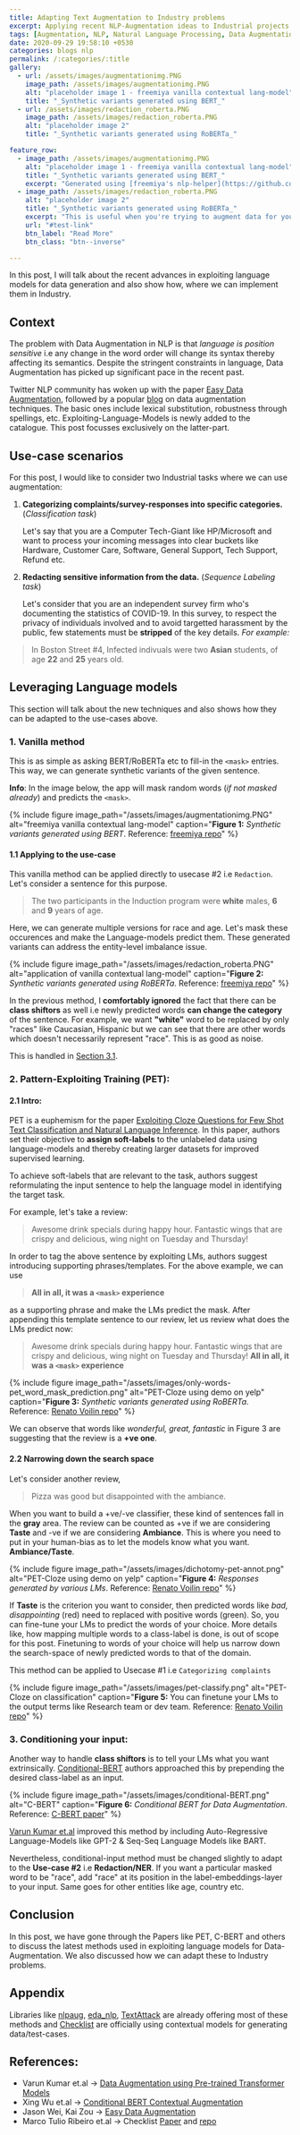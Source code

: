 ```yaml
---
title: Adapting Text Augmentation to Industry problems
excerpt: Applying recent NLP-Augmentation ideas to Industrial projects
tags: [Augmentation, NLP, Natural Language Processing, Data Augmentation]
date: 2020-09-29 19:58:10 +0530
categories: blogs nlp
permalink: /:categories/:title
gallery:
  - url: /assets/images/augmentationimg.PNG
    image_path: /assets/images/augmentationimg.PNG
    alt: "placeholder image 1 - freemiya vanilla contextual lang-model"
    title: "_Synthetic variants generated using BERT_"
  - url: /assets/images/redaction_roberta.PNG
    image_path: /assets/images/redaction_roberta.PNG
    alt: "placeholder image 2"
    title: "_Synthetic variants generated using RoBERTa_"

feature_row:
  - image_path: /assets/images/augmentationimg.PNG
    alt: "placeholder image 1 - freemiya vanilla contextual lang-model"
    title: "_Synthetic variants generated using BERT_"
    excerpt: "Generated using [freemiya's nlp-helper](https://github.com/freemiya/nlp-helper/tree/master/augmentation_apps). If mask is not provided, it will randomly mask the words. "
  - image_path: /assets/images/redaction_roberta.PNG
    alt: "placeholder image 2"
    title: "_Synthetic variants generated using RoBERTa_"
    excerpt: "This is useful when you're trying to augment data for your NER system."
    url: "#test-link"
    btn_label: "Read More"
    btn_class: "btn--inverse"

---
```




In this post, I will talk about the recent advances in exploiting language models for data generation and also show how, where we can implement them in Industry.

## Context

The problem with Data Augmentation in NLP is that _language is position sensitive_ i.e any change in the word order will change its syntax thereby affecting its semantics. Despite the stringent constraints in language, Data Augmentation has picked up significant pace in the recent past.

Twitter NLP community has woken up with the paper [Easy Data Augmentation](https://arxiv.org/abs/1901.11196), followed by a popular [blog](https://amitness.com/2020/05/data-augmentation-for-nlp/) on data augmentation techniques. The basic ones include lexical substitution, robustness through spellings, etc. Exploiting-Language-Models is newly added to the catalogue. This post focusses exclusively on the latter-part.


## Use-case scenarios

For this post, I would like to consider two Industrial tasks where we can use augmentation:
1. __Categorizing complaints/survey-responses into specific categories.__ (_Classification task_)
    
    Let's say that you are a Computer Tech-Giant like HP/Microsoft and want to process your incoming messages into clear buckets like Hardware, Customer Care, Software, General Support, Tech Support, Refund etc.

2. __Redacting sensitive information from the data.__ (_Sequence Labeling task_)

    Let's consider that you are an independent survey firm who's documenting the statistics of COVID-19. In this survey, to respect the privacy of individuals involved and to avoid targetted harassment by the public, few statements must be __stripped__ of the key details. _For example:_
> In Boston Street #4, Infected indivuals were two __Asian__ students, of age __22__ and __25__ years old.

## Leveraging Language models

This section will talk about the new techniques and also shows how they can be adapted to the use-cases above.

### 1. Vanilla method
    
This is as simple as asking BERT/RoBERTa etc to fill-in the `<mask>` entries. This way, we can generate synthetic variants of the given sentence.

__Info__: In the image below, the app will mask random words (_if not masked already_) and predicts the `<mask>`.

{% include figure image_path="/assets/images/augmentationimg.PNG" alt="freemiya vanilla contextual lang-model" caption="__Figure 1:__ _Synthetic variants generated using BERT_. Reference: [freemiya repo](https://github.com/freemiya/nlp-helper/tree/master/augmentation_apps)" %}

#### 1.1 Applying to the use-case

This vanilla method can be applied directly to usecase #2 i.e `Redaction`. Let's consider a sentence for this purpose.

> The two participants in the Induction program were __white__ males, __6__ and __9__ years of age.

Here, we can generate multiple versions for race and age. Let's mask these occurences and make the Language-models predict them. These generated variants can address the entity-level imbalance issue. 

{% include figure image_path="/assets/images/redaction_roberta.PNG" alt="application of vanilla contextual lang-model" caption="__Figure 2:__ _Synthetic variants generated using RoBERTa_. Reference: [freemiya repo](https://github.com/freemiya/nlp-helper/tree/master/augmentation_apps)" %}

In the previous method, I __comfortably ignored__ the fact that there can be __class shiftors__ as well i.e newly predicted words __can change the category__ of the sentence. For example, we want __"white"__ word to be replaced by only "races" like Caucasian, Hispanic but we can see that there are other words which doesn't necessarily represent "race". This is as good as noise.

This is handled in [Section 3.1](http://localhost:4000/blogs/nlp/exploiting-contextual-models-for-data#3-conditioning-your-input).

### 2. Pattern-Exploiting Training (PET):

#### 2.1 Intro:

PET is a euphemism for the paper [Exploiting Cloze Questions for Few Shot Text Classification and Natural Language Inference](https://arxiv.org/abs/2001.07676). In this paper, authors set their objective to __assign soft-labels__ to the unlabeled data using language-models and thereby creating larger datasets for improved supervised learning.

To achieve soft-labels that are relevant to the task, authors suggest reformulating the input sentence to help the language model in identifying the target task.

For example, let's take a review:
> Awesome drink specials during happy hour.
Fantastic wings that are crispy and delicious,
wing night on Tuesday and Thursday!

In order to tag the above sentence by exploiting LMs, authors suggest introducing supporting phrases/templates. For the above example, we can use
> __All in all, it was a `<mask>` experience__

as a supporting phrase and make the LMs predict the mask. After appending this template sentence to our review, let us review what does the LMs predict now:
> Awesome drink specials during happy hour.
Fantastic wings that are crispy and delicious,
wing night on Tuesday and Thursday! __All in all, it was a `<mask>` experience__


{% include figure image_path="/assets/images/only-words-pet_word_mask_prediction.png" alt="PET-Cloze using demo on yelp" caption="__Figure 3:__ _Synthetic variants generated using RoBERTa_. Reference: [Renato Voilin repo](https://github.com/renatoviolin/next_word_prediction)" %}

We can observe that words like _wonderful, great, fantastic_ in Figure 3 are suggesting that the review is a __+ve one__.

#### 2.2 Narrowing down the search space

Let's consider another review,

> Pizza was good but disappointed with the ambiance.

When you want to build a +ve/-ve classifier, these kind of sentences fall in the __gray__ area. The review can be counted as +ve if we are considering __Taste__ and -ve if we are considering __Ambiance__. This is where you need to put in your human-bias as to let the models know what you want. __Ambiance/Taste__.

{% include figure image_path="/assets/images/dichotomy-pet-annot.png" alt="PET-Cloze using demo on yelp" caption="__Figure 4:__ _Responses generated by various LMs_. Reference: [Renato Voilin repo](https://github.com/renatoviolin/next_word_prediction)" %}

If __Taste__ is the criterion you want to consider, then predicted words like _bad, disappointing_ (red) need to replaced with positive words (green). So, you can fine-tune your LMs to predict the words of your choice. More details like, how mapping multiple words to a class-label is done, is out of scope for this post. Finetuning to words of your choice will help us narrow down the search-space of newly predicted words to that of the domain.

This method can be applied to Usecase #1 i.e `Categorizing complaints`

{% include figure image_path="/assets/images/pet-classify.png" alt="PET-Cloze on classification" caption="__Figure 5:__ You can finetune your LMs to the output terms like Research team or dev team. Reference: [Renato Voilin repo](https://github.com/renatoviolin/next_word_prediction)" %}

### 3. Conditioning your input:  

Another way to handle __class shiftors__ is to tell your LMs what you want extrinsically. [Conditional-BERT](https://www.iccs-meeting.org/archive/iccs2019/papers/115390083.pdf) authors approached this by prepending the desired class-label as an input.

{% include figure image_path="/assets/images/conditional-BERT.png" alt="C-BERT" caption="__Figure 6:__ _Conditional BERT for Data Augmentation_. Reference: [C-BERT paper](https://www.iccs-meeting.org/archive/iccs2019/papers/115390083.pdf)" %}

[Varun Kumar et.al](https://arxiv.org/pdf/2003.02245.pdf) improved this method by including Auto-Regressive Language-Models like GPT-2 & Seq-Seq Language Models like BART. 

Nevertheless, conditional-input method must be changed slightly to adapt to the __Use-case #2__ i.e __Redaction/NER__. If you want a particular masked word to be "race", add "race" at its position in the label-embeddings-layer to your input. Same goes for other entities like age, country etc.

## Conclusion

In this post, we have gone through the Papers like PET, C-BERT and others to discuss the latest methods used in exploiting language models for Data-Augmentation. We also discussed how we can adapt these to Industry problems.

## Appendix

Libraries like [nlpaug](https://github.com/makcedward/nlpaug), [eda_nlp](https://github.com/jasonwei20/eda_nlp), [TextAttack](https://github.com/QData/TextAttack) are already offering most of these methods and [Checklist]() are officially using contextual models for generating data/test-cases.

## References:

- Varun Kumar et.al -> [Data Augmentation using Pre-trained Transformer Models](https://arxiv.org/pdf/2003.02245.pdf)
- Xing Wu et.al -> [Conditional BERT Contextual Augmentation](https://www.iccs-meeting.org/archive/iccs2019/papers/115390083.pdf)
- Jason Wei, Kai Zou -> [Easy Data Augmentation](https://arxiv.org/abs/1901.11196)
- Marco Tulio Ribeiro et.al -> Checklist [Paper](http://homes.cs.washington.edu/~marcotcr/acl20_checklist.pdf) and [repo](https://github.com/marcotcr/checklist)